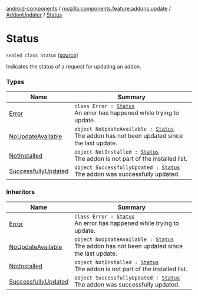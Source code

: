 [android-components](../../../index.md) / [mozilla.components.feature.addons.update](../../index.md) / [AddonUpdater](../index.md) / [Status](./index.md)

# Status

`sealed class Status` [(source)](https://github.com/mozilla-mobile/android-components/blob/master/components/feature/addons/src/main/java/mozilla/components/feature/addons/update/AddonUpdater.kt#L102)

Indicates the status of a request for updating an addon.

### Types

| Name | Summary |
|---|---|
| [Error](-error/index.md) | `class Error : `[`Status`](./index.md)<br>An error has happened while trying to update. |
| [NoUpdateAvailable](-no-update-available.md) | `object NoUpdateAvailable : `[`Status`](./index.md)<br>The addon has not been updated since the last update. |
| [NotInstalled](-not-installed.md) | `object NotInstalled : `[`Status`](./index.md)<br>The addon is not part of the installed list. |
| [SuccessfullyUpdated](-successfully-updated.md) | `object SuccessfullyUpdated : `[`Status`](./index.md)<br>The addon was successfully updated. |

### Inheritors

| Name | Summary |
|---|---|
| [Error](-error/index.md) | `class Error : `[`Status`](./index.md)<br>An error has happened while trying to update. |
| [NoUpdateAvailable](-no-update-available.md) | `object NoUpdateAvailable : `[`Status`](./index.md)<br>The addon has not been updated since the last update. |
| [NotInstalled](-not-installed.md) | `object NotInstalled : `[`Status`](./index.md)<br>The addon is not part of the installed list. |
| [SuccessfullyUpdated](-successfully-updated.md) | `object SuccessfullyUpdated : `[`Status`](./index.md)<br>The addon was successfully updated. |

